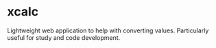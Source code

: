 # xcalc
Lightweight web application to help with converting values. Particularly useful for study and code development.
